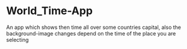 # World_Time-App
An app which shows then time all over some countries capital, also the background-image changes depend on the time of the place you are selecting
